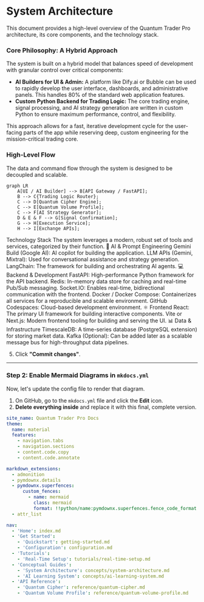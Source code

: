 # System Architecture

This document provides a high-level overview of the Quantum Trader Pro architecture, its core components, and the technology stack.

### Core Philosophy: A Hybrid Approach

The system is built on a hybrid model that balances speed of development with granular control over critical components:

*   **AI Builders for UI & Admin:** A platform like Dify.ai or Bubble can be used to rapidly develop the user interface, dashboards, and administrative panels. This handles 80% of the standard web application features.
*   **Custom Python Backend for Trading Logic:** The core trading engine, signal processing, and AI strategy generation are written in custom Python to ensure maximum performance, control, and flexibility.

This approach allows for a fast, iterative development cycle for the user-facing parts of the app while reserving deep, custom engineering for the mission-critical trading core.

### High-Level Flow

The data and command flow through the system is designed to be decoupled and scalable.

```mermaid
graph LR
    A[UI / AI Builder] --> B[API Gateway / FastAPI];
    B --> C{Trading Logic Router};
    C --> D[Quantum Cipher Engine];
    C --> E[Quantum Volume Profile];
    C --> F[AI Strategy Generator];
    D & E & F --> G[Signal Confirmation];
    G --> H[Execution Service];
    H --> I[Exchange APIs];
```

Technology Stack
The system leverages a modern, robust set of tools and services, categorized by their function.
🧠 AI & Prompt Engineering
Gemini Build (Google AI): AI copilot for building the application.
LLM APIs (Gemini, Mixtral): Used for conversational assistance and strategy generation.
LangChain: The framework for building and orchestrating AI agents.
💻 Backend & Development
FastAPI: High-performance Python framework for the API backend.
Redis: In-memory data store for caching and real-time Pub/Sub messaging.
Socket.IO: Enables real-time, bidirectional communication with the frontend.
Docker / Docker Compose: Containerizes all services for a reproducible and scalable environment.
GitHub Codespaces: Cloud-based development environment.
⚛️ Frontend
React: The primary UI framework for building interactive components.
Vite or Next.js: Modern frontend tooling for building and serving the UI.
📊 Data & Infrastructure
TimescaleDB: A time-series database (PostgreSQL extension) for storing market data.
Kafka (Optional): Can be added later as a scalable message bus for high-throughput data pipelines.


5.  Click **"Commit changes"**.

---

### Step 2: Enable Mermaid Diagrams in `mkdocs.yml`

Now, let's update the config file to render that diagram.

1.  On GitHub, go to the `mkdocs.yml` file and click the **Edit** icon.
2.  **Delete everything inside** and replace it with this final, complete version.

```yaml
site_name: Quantum Trader Pro Docs
theme:
  name: material
  features:
    - navigation.tabs
    - navigation.sections
    - content.code.copy
    - content.code.annotate

markdown_extensions:
  - admonition
  - pymdownx.details
  - pymdownx.superfences:
      custom_fences:
        - name: mermaid
          class: mermaid
          format: !!python/name:pymdownx.superfences.fence_code_format
  - attr_list

nav:
  - 'Home': index.md
  - 'Get Started':
    - 'Quickstart': getting-started.md
    - 'Configuration': configuration.md
  - 'Tutorials':
    - 'Real-Time Setup': tutorials/real-time-setup.md
  - 'Conceptual Guides':
    - 'System Architecture': concepts/system-architecture.md
    - 'AI Learning System': concepts/ai-learning-system.md
  - 'API Reference':
    - 'Quantum Cipher': reference/quantum-cipher.md
    - 'Quantum Volume Profile': reference/quantum-volume-profile.md
```
